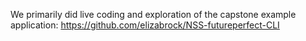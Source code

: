 We primarily did live coding and exploration of the capstone example application: https://github.com/elizabrock/NSS-futureperfect-CLI